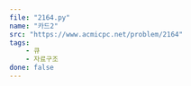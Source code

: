 ```yaml
---
file: "2164.py"
name: "카드2"
src: "https://www.acmicpc.net/problem/2164"
tags: 
    - 큐
    - 자료구조
done: false
---
```


